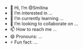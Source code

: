- 👋 Hi, I’m @Smilina
- 👀 I’m interested in ...
- 🌱 I’m currently learning ...
- 💞️ I’m looking to collaborate on ...
- 📫 How to reach me ...
- 😄 Pronouns: ...
- ⚡ Fun fact: ...

<!---
Smilina/Smilina is a ✨ special ✨ repository because its `README.md` (this file) appears on your GitHub profile.
You can click the Preview link to take a look at your changes.
--->
